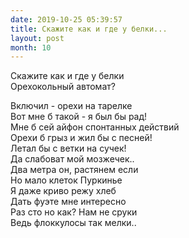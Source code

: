 ```yaml
---
date: 2019-10-25 05:39:57
title: Скажите как и где у белки...
layout: post
month: 10
---
```

Скажите как и где у белки<br/>
Орехокольный автомат? <br/>
<!--more-->
Включил - орехи на тарелке<br/>
Вот мне б такой - я был бы рад! <br/>
Мне б сей айфон спонтанных действий<br/>
Орехи б грыз и жил бы с песней!<br/>
Летал бы с ветки на сучек! <br/>
Да слабоват мой мозжечек.. <br/>
Два метра он,  растянем если<br/>
Но мало клеток Пуркинье<br/>
Я даже криво режу хлеб<br/>
Дать фуэте мне интересно <br/>
Раз сто но как? Нам не сруки<br/>
Ведь флоккулосы так мелки..<br/>